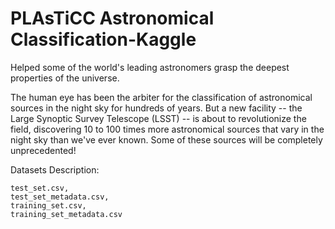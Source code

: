 # PLAsTiCC Astronomical Classification-Kaggle
 
Helped some of the world's leading astronomers grasp the deepest properties of the universe.

The human eye has been the arbiter for the classification of astronomical sources in the night sky for hundreds of years. But a new facility -- the Large Synoptic Survey Telescope (LSST) -- is about to revolutionize the field, discovering 10 to 100 times more astronomical sources that vary in the night sky than we've ever known. Some of these sources will be completely unprecedented!

Datasets Description:

	test_set.csv,
	test_set_metadata.csv,
	training_set.csv,
	training_set_metadata.csv
	

